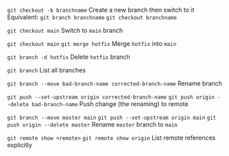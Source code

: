 `git checkout -b branchname`
Create a new branch then switch to it
Equivalent:
`git branch branchname`
`git checkout branchname`

`git checkout main`
Switch to `main` branch

`git checkout main`
`git merge hotfix`
Merge `hotfix` into `main`

`git branch -d hotfix`
Delete `hotfix` branch

`git branch`
List all branches

`git branch --move bad-branch-name corrected-branch-name`
Rename branch

`git push --set-upstream origin corrected-branch-name`
`git push origin --delete bad-branch-name`
Push change (the renaming) to remote

`git branch --move master main`
`git push --set-upstream origin main`
`git push origin --delete master`
Rename `master` branch to `main`

`git remote show <remote>`
`git remote show origin`
List remote references explicitly

